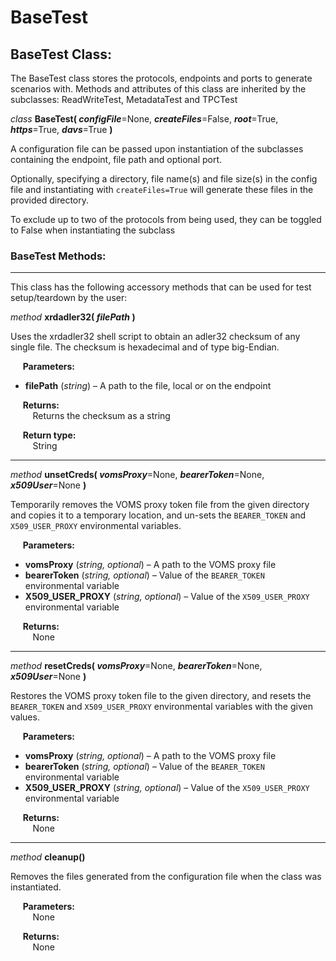 # BaseTest

## BaseTest Class:
The BaseTest class stores the protocols, endpoints and ports to generate scenarios with. Methods and attributes of this class are inherited by the subclasses: ReadWriteTest, MetadataTest and TPCTest

_class_ **BaseTest( _configFile_**=None, **_createFiles_**=False, **_root_**=True, **_https_**=True, **_davs_**=True **)**

A configuration file can be passed upon instantiation of the subclasses containing the endpoint, file path and optional port. 

Optionally, specifying a directory, file name(s) and file size(s) in the config file and instantiating with ```createFiles=True``` will generate these files in the provided directory.

To exclude up to two of the protocols from being used, they can be toggled to False when instantiating the subclass

### BaseTest Methods:
___
This class has the following accessory methods that can be used for test setup/teardown by the user:

_method_ **xrdadler32( _filePath_ )**

Uses the xrdadler32 shell script to obtain an adler32 checksum of any single file. The checksum is hexadecimal and of type big-Endian.
 
&nbsp;&nbsp;&nbsp;&nbsp; **Parameters:**  
* **filePath** (*string*) – A path to the file, local or on the endpoint
  
&nbsp;&nbsp;&nbsp;&nbsp; **Returns:**  
&nbsp;&nbsp;&nbsp;&nbsp;&nbsp;&nbsp;&nbsp;&nbsp; Returns the checksum as a string

&nbsp;&nbsp;&nbsp;&nbsp; **Return type:**  
&nbsp;&nbsp;&nbsp;&nbsp;&nbsp;&nbsp;&nbsp;&nbsp; String 

___

_method_ **unsetCreds( _vomsProxy_**=None, **_bearerToken_**=None, **_x509User_**=None **)**

Temporarily removes the VOMS proxy token file from the given directory and copies it to a temporary location, and un-sets the ```BEARER_TOKEN``` and ```X509_USER_PROXY``` environmental variables.

&nbsp;&nbsp;&nbsp;&nbsp; **Parameters:**  
* **vomsProxy** (*string, optional*) – A path to the VOMS proxy file
* **bearerToken** (*string, optional*) – Value of the ```BEARER_TOKEN``` environmental variable
* **X509_USER_PROXY** (*string, optional*) – Value of the ```X509_USER_PROXY``` environmental variable
  
&nbsp;&nbsp;&nbsp;&nbsp; **Returns:** \
&nbsp;&nbsp;&nbsp;&nbsp;&nbsp;&nbsp;&nbsp;&nbsp; None

___

*method* **resetCreds( _vomsProxy_**=None, **_bearerToken_**=None, **_x509User_**=None **)**

Restores the VOMS proxy token file to the given directory, and resets the ```BEARER_TOKEN``` and ```X509_USER_PROXY``` environmental variables with the given values.

&nbsp;&nbsp;&nbsp;&nbsp; **Parameters:** 
* **vomsProxy** (*string, optional*) – A path to the VOMS proxy file
* **bearerToken** (*string, optional*) – Value of the ```BEARER_TOKEN``` environmental variable
* **X509_USER_PROXY** (*string, optional*) – Value of the ```X509_USER_PROXY``` environmental variable

&nbsp;&nbsp;&nbsp;&nbsp; **Returns:**\
&nbsp;&nbsp;&nbsp;&nbsp;&nbsp;&nbsp;&nbsp;&nbsp; None

___

_method_ **cleanup()**

Removes the files generated from the configuration file when the class was instantiated.

&nbsp;&nbsp;&nbsp;&nbsp; **Parameters:** \
&nbsp;&nbsp;&nbsp;&nbsp;&nbsp;&nbsp;&nbsp;&nbsp; None

&nbsp;&nbsp;&nbsp;&nbsp; **Returns:**\
&nbsp;&nbsp;&nbsp;&nbsp;&nbsp;&nbsp;&nbsp;&nbsp; None


